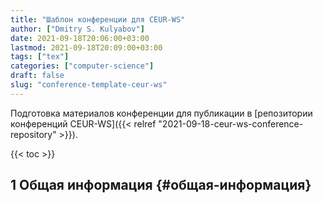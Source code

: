 ```yaml
---
title: "Шаблон конференции для CEUR-WS"
author: ["Dmitry S. Kulyabov"]
date: 2021-09-18T20:06:00+03:00
lastmod: 2021-09-18T20:09:00+03:00
tags: ["tex"]
categories: ["computer-science"]
draft: false
slug: "conference-template-ceur-ws"
---
```


Подготовка материалов конференции для публикации в [репозитории конференций CEUR-WS]({{< relref "2021-09-18-ceur-ws-conference-repository" >}}).

<!--more-->

{{< toc >}}


## <span class="section-num">1</span> Общая информация {#общая-информация}
